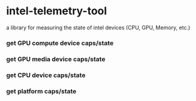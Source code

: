 # intel-telemetry-tool
a library for measuring the state of intel devices (CPU, GPU, Memory, etc.)

### get GPU compute device caps/state

### get GPU media device caps/state

### get CPU device caps/state

### get platform caps/state
